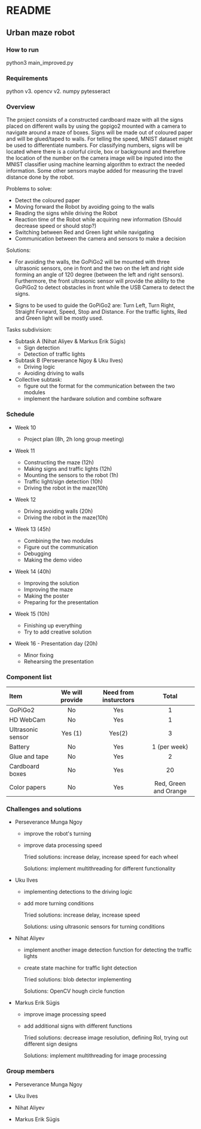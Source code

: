 # README #

## Urban maze robot ##

### How to run ###
python3 main_improved.py

### Requirements ###
python v3.
opencv v2.
numpy
pytesseract

### Overview ###
The project consists of a  constructed cardboard maze with all the signs placed on 
different walls by using the gopigo2 mounted with a camera to navigate around a maze of boxes. 
Signs will be made out of coloured paper and will be glued/taped to walls. For telling the speed, 
MNIST dataset might be used to differentiate numbers. For classifying numbers, signs will be located
where there is a colorful circle, box or background and therefore the location of the number on the camera 
image will be inputed into the MNIST classifier using machine learning algorithm to extract the needed 
information. Some other sensors maybe added for measuring the travel distance done by the robot.

Problems to solve:

* Detect the coloured paper
* Moving forward the Robot by avoiding going to the walls
* Reading the signs while driving the Robot
* Reaction time of the Robot while acquiring new information (Should decrease speed or should stop?)
* Switching between Red and Green light while navigating
* Communication between the camera and sensors to make a decision

Solutions:

* For avoiding the walls, the GoPiGo2 will be mounted with three ultrasonic sensors, 
  one in front and the two on the left and right side forming an angle of 120 degree 
  (between the left and right sensors). Furthermore, the front ultrasonic sensor will 
  provide the ability to the GoPiGo2 to detect obstacles in front while the USB Camera 
  to detect the signs.

* Signs to be used to guide the GoPiGo2 are: Turn Left, Turn Right, Straight Forward, 
  Speed, Stop and Distance. For the traffic lights, Red and Green light will be mostly used.
 
Tasks subdivision:

* Subtask A (Nihat Aliyev & Markus Erik Sügis)
	- Sign detection
	- Detection of traffic lights
* Subtask B (Perseverance Ngoy & Uku Ilves)
	- Driving logic
	- Avoiding driving to walls
* Collective subtask:
	- figure out the format for the communication between the two modules
	- implement the hardware solution and combine software

### Schedule ###

* Week 10
	- Project plan (8h, 2h long group meeting)
* Week 11
	- Constructing the maze (12h)
	- Making signs and traffic lights (12h)
	- Mounting the sensors to the robot (1h)
	- Traffic light/sign detection (10h)
	- Driving the robot in the maze(10h)
* Week 12
	- Driving avoiding walls (20h)
	- Driving the robot in the maze(10h)


* Week 13 (45h)
	- Combining the two modules
	- Figure out the communication
	- Debugging
	- Making the demo video
* Week 14 (40h)
	- Improving the solution
	- Improving the maze
	- Making the poster 
	- Preparing for the presentation
* Week 15 (10h)
	- Finishing up everything 
	- Try to add creative solution

* Week 16 - Presentation day (20h)
	- Minor fixing
	- Rehearsing the presentation

### Component list ###

| Item       | We will provide | Need from insturctors | Total |
| :----------------- |:-----------------: | :-----------------: | :-----------------: |
| GoPiGo2       | No      |   Yes    |    1     |
| HD WebCam     |    No      |   Yes   |     1   |
| Ultrasonic sensor |    Yes (1)    |   Yes(2)    |     3    |
| Battery        |   No       |    Yes      |   1 (per week)  |
| Glue and tape  |     No     |     Yes      |      2        |
| Cardboard boxes |     No       |    Yes     |      20       |
| Color papers  |   No        |     Yes     | Red, Green and Orange |


### Challenges and solutions ###

* Perseverance Munga Ngoy

	- improve the robot's turning 

	- improve data processing speed

	  Tried solutions: increase delay, increase speed for each wheel

	  Solutions: implement multithreading for different functionality

* Uku Ilves

	- implementing detections to the driving logic

	- add more turning conditions

	  Tried solutions: increase delay, increase speed

	  Solutions: using ultrasonic sensors for turning conditions

* Nihat Aliyev

	- implement another image detection function for detecting the traffic lights

	- create state machine for traffic light detection

	  Tried solutions: blob detector implementing

	  Solutions: OpenCV hough circle function

* Markus Erik Sügis

	- improve image processing speed

	- add additional signs with different functions

	  Tried solutions: decrease image resolution, defining RoI, trying out different sign designs

	  Solutions: implement multithreading for image processing


### Group members ###

* Perseverance Munga Ngoy

* Uku Ilves

* Nihat Aliyev

* Markus Erik Sügis


